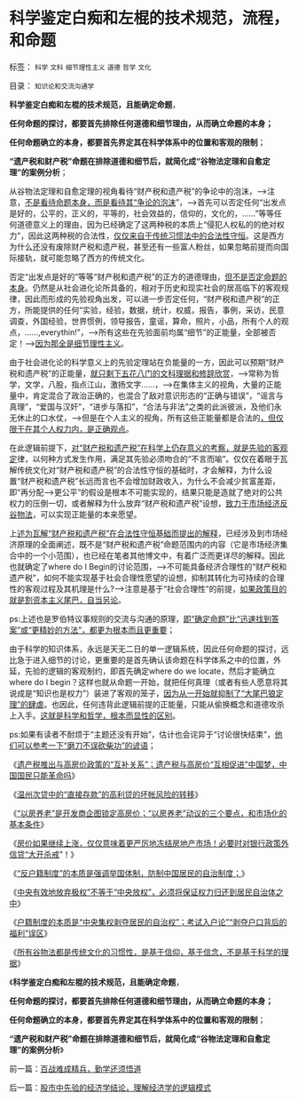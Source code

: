 # 科学鉴定白痴和左棍的技术规范，流程，和命题

标签： `科学` `文科` `细节理性主义` `道德` `哲学` `文化` 

目录： `知识论和交流沟通学`

**科学鉴定白痴和左棍的技术规范，且能确定命题**，

**任何命题的探讨，都要首先排除任何道德和细节理由，从而确立命题的本身；**

**任何命题确立的本身，都要首先界定其在科学体系中的位置和客观的限制**；

**“遗产税和财产税”命题在排除道德和细节后，就简化成“谷物法定理和自愈定理”的案例分析**；

从谷物法定理和自愈定理的视角看待“财产税和遗产税”的争论中的泡沫，——>注意，[不是看待命题本身，而是看待其“争论的泡沫](../../../2013/10/19/在所有命题被讨论前，都要首先重温科学的世界观.md)”，——>首先可以否定任何“出发点是好的，公平的，正义的，平等的，社会效益的，信仰的，文化的，……”等等任何道德意义上的理由，因为已经确定了这两种税的本质上“侵犯人权私的的绝对权力”，因此这两种税的合法性，[仅仅来自于传统习惯法中的合法性守恒](../../../2013/10/23/谷物法“出发点是好的”“通往奴役之路”.md)。这是西方为什么还没有废除财产税和遗产税，甚至还有一些富人粉丝，如果忽略前提而向国际接轨，就可能忽略了西方的传统文化。

否定“出发点是好的”等等“财产税和遗产税”的正方的道德理由，[但不是否定命题的本身](../../../2013/10/18/道德治国观念下的伪命题和真左棍.md)。仍然是从社会进化论所具备的，相对于历史和现实社会的居高临下的客观规律，因此而形成的先验视角出发，可以进一步否定任何，“财产税和遗产税”的正方，所能提供的任何“实验，经验，数据，统计，权威，报告，事例，采访，民意调查，外国经验，世界惯例，领导报告，童谣，算命，照片，小品，所有个人的观点，……,everythin!”，——>所有这些在先验面前均属“细节”的正能量，全部被否定！——>[因为那全是细节理性主义](../../../2013/10/17/语文不是文学，以偏概全的作文教育中的细节理性主义.md)。

由于社会进化论的科学意义上的先验定理站在负能量的一方，因此可以预期“财产税和遗产税”的正能量，[就只剩下五花八门的文科理据和修辞欣赏](../../../2013/10/22/定性科学是科学知识体系，文科只是政治的意识形态.md)，——>常称为哲学，文学，八股，指点江山，激扬文字……，——>在集体主义的视角，大量的正能量中，肯定混合了政治正确的，也混合了敌对意识形态的“正确与错误”，“谣言与真理”，“爱国与汉奸”，“进步与落扣”，“合法与非法”之类的此派彼派，及他们永无休止的口水仗，——>但是在个人主义的视角，所有这些正能量都是合法的[，但仅限于在其个人权力内，是正确观点](http://blog.sina.com.cn/s/blog_62178ed90101fg7d.html)。

在此逻辑前提下，[对“财产税和遗产税”在科学上仍存意义的考察，就是先验的客观定](../../../2013/10/12/科学理解“宣传＝细节理性主义＋哲学”中的“细节”.md)律，以何种方式发生作用，满足其先验必须吻合的“不言而喻”。仅仅在着眼于瓦解传统文化对“财产税和遗产税”的合法性守恒的基础时，才会解释，为什么设置“财产税和遗产税”长远而言也不会增加财政收入，为什么不会减少贫富差距，即“再分配——>更公平”的假设是根本不可能实现的，结果只能是造就了绝对的公共权力的压倒一切，或者解释为什么放弃“财产税和遗产税”设想，[致力于市场经济反谷物法](../../../2013/10/22/旧制度换种形式称改革，换批人叫革命，及黄宗羲定律和反谷物法.md)，可以实现正能量的本来愿望。

上[述为瓦解“财产税和遗产税”在合法性守恒基础而提出的解释](../../../2013/10/4/遗产法是民粹强烈要求的“通往奴役之路”被“新政”.md)，已经涉及到市场经济原理的全面阐述，既不是“财产税和遗产税”命题范围内的内容（它是市场经济集合中的一个小范围），也已经在笔者其他博文中，有着广泛而更详尽的解释。因此也就确定了where
do I Begin的讨论范围，——>不可能具备经济合理性的“财产税和遗产税”，如何不能实现基于社会合理性愿望的设想，抑制其转化为可持续的合理性的客观过程及其机理是什么?——>注意是基于“社会合理性”的前提，[如果政策目的就是割资本主义尾巴，自当另论](../../../2013/6/26/马尔萨斯主义＝封建＝(共产主义＋短缺)＝(民粹＋短缺).md)。

ps:上述也是罗伯特议事规则的交流与沟通的原理，[即“确定命题”比“迅速找到答案”或“更精妙的方法”，都更为根本而且更重要](../../../2010/6/18/数学的滥用；找到数学命题切入点，比解决更困难.md)；

由于科学的知识体系，永远是天无二日的单一逻辑系统，因此任何命题的探讨，远比急于进入细节的讨论，更重要的是首先确认该命题在科学体系之中的位置，外延，先验的逻辑的客观制约，即首先确定where
do we locate，然后才能确立where do I
begin？这样也就从命题一开始，就把任何真理（或者有些人愿意将其说成是“知识也是权力”）装进了客观的笼子，[因为从一开始就抑制了“大尾巴狼定理”的肆虐](../../../2009/11/18/绝对的真理之大尾巴狼定律.md)。也因此，任何违背此逻辑前提的正能量，只能从偷换概念和道德攻杀上入手。[这就是科学和哲学，根本而显性的区别](../../../2009/11/27/科学不是哲学，不缺哲学理论的中国缺什么？.md)。

ps:如果有读者不耐烦于“主题还没有开始”，估计也会诧异于“讨论很快结束”，[他们可以参考一下“磨刀不误砍柴功”的谚语](../../../2013/10/19/在所有命题被讨论前，都要首先重温科学的世界观.md)；

《[遗产税推出与高房价政策的“互补关系”；遗产税与高房价“互相促进”中国梦，中国国民只能革命吗](../../../2013/10/8/遗产税是与高房价政策互补的中国梦吗？.md)》

《[温州次贷中的“直接存款”的高利贷的坏帐风险的转移](../../../2013/10/8/温州次贷中的“直接存款”的高利贷的坏帐风险的转移.md)》

《[“以房养老”是开发商企图锁定高房价；“以房养老”动议的三个要点，和市场化的基本条件](../../../2013/10/15/“以房养老”是企图锁定高房价，让政府和央行买单.md)》

《[房价如果继续上涨，仅仅意味着更严厉地冻结房地产市场！必要时对银行政策外信贷“大开杀戒](../../../2013/10/15/从不确定成本的倒置，看透“以房养老”的全国陷阱.md)”！》

《[“反户籍制度”的本质是强调举国体制，防制中国居民的自治制度；](../../../2013/10/9/南方系是反户籍制度的大本营，也是民粹的大本营.md)》

《[中央有效地放弃极权”不等于“中央放权”，必须将保证权力归还到居民自治体之中](../../../2013/10/11/“中央有效放弃集权”不等于“中央放权”，居民自治是中国的刚性需求.md)》

《[户籍制度的本质是“中央集权剥夺居民的自治权”；考试入户论”“剥夺户口背后的福利”误区](../../../2013/10/20/户籍制度的本质是“中央集权剥夺居民的自治权”.md)》

《[所有谷物法都是传统文化的习惯性，是基于信仰，基于信念，不是基于科学的理据](../../../2013/10/23/谷物法“出发点是好的”“通往奴役之路”.md)》

《**科学鉴定白痴和左棍的技术规范，且能确定命题**，

**任何命题的探讨，都要首先排除任何道德和细节理由，从而确立命题的本身；**

**任何命题确立的本身，都要首先界定其在科学体系中的位置和客观的限制**；

**“遗产税和财产税”命题在排除道德和细节后，就简化成“谷物法定理和自愈定理”的案例分析**》

前一篇：[百战难成精兵，勤学还须悟道](../../../2013/10/24/百战难成精兵，勤学还须悟道.md)

后一篇：[股市中先验的经济学结论，理解经济学的逻辑模式](../../../2013/10/24/股市中先验的经济学结论，理解经济学的逻辑模式.md)